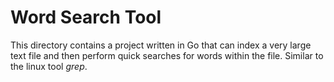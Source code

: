 # Word Search Tool

This directory contains a project written in Go that can index a very large text file and then perform quick searches for words within the file. Similar to the linux tool *grep*.
